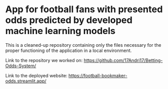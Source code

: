 # App for football fans with presented odds predicted by developed machine learning models
This is a cleaned-up repository containing only the files necessary for the proper functioning of the application in a local environment.

Link to the repository we worked on:
https://github.com/17Andri17/Betting-Odds-System/

Link to the deployed website:
https://football-bookmaker-odds.streamlit.app/
